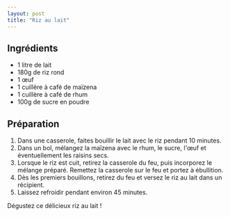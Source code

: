 ```yaml
---
layout: post
title: "Riz au lait"
---
```


## Ingrédients
- 1 litre de lait
- 180g de riz rond
- 1 œuf
- 1 cuillère à café de maïzena
- 1 cuillère à café de rhum
- 100g de sucre en poudre

## Préparation
1. Dans une casserole, faites bouillir le lait avec le riz pendant 10 minutes.
2. Dans un bol, mélangez la maïzena avec le rhum, le sucre, l'œuf et éventuellement les raisins secs.
3. Lorsque le riz est cuit, retirez la casserole du feu, puis incorporez le mélange préparé. Remettez la casserole sur le feu et portez à ébullition.
4. Dès les premiers bouillons, retirez du feu et versez le riz au lait dans un récipient.
5. Laissez refroidir pendant environ 45 minutes.

Dégustez ce délicieux riz au lait !

